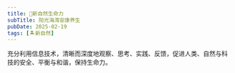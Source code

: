 ```yaml
---
title: 🌅新自然生命力
subTitle: 阳光海湾安康养生
pubDate: 2025-02-19
tags: [🏝新自然]
---
```


充分利用信息技术，清晰而深度地观察、思考、实践、反馈，促进人类、自然与科技的安全、平衡与和谐，保持生命力。
